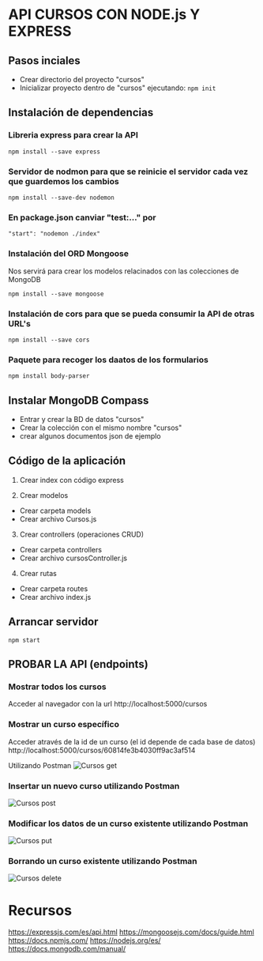 # API CURSOS CON NODE.js Y EXPRESS

## Pasos inciales
- Crear directorio del proyecto "cursos"
- Inicializar proyecto dentro de "cursos" ejecutando:
`
    npm init
`
## Instalación de dependencias
### Libreria express para crear la API
    npm install --save express

### Servidor de nodmon para que se reinicie el servidor cada vez que guardemos los cambios
    npm install --save-dev nodemon

### En package.json canviar "test:..." por
    "start": "nodemon ./index"

### Instalación del ORD Mongoose 
Nos servirá para crear los modelos relacinados con las colecciones de MongoDB

    npm install --save mongoose

### Instalación de cors para que se pueda consumir la API de otras URL's
    npm install --save cors


### Paquete para recoger los daatos de los formularios
    npm install body-parser
    
## Instalar MongoDB Compass
 - Entrar y crear la BD de datos "cursos"
 - Crear la colección con el mismo nombre "cursos"
 - crear algunos documentos json de ejemplo 

## Código de la aplicación

1. Crear index con código express

2. Crear modelos
- Crear carpeta models
- Crear archivo Cursos.js

3. Crear controllers (operaciones CRUD)
- Crear carpeta controllers
- Crear archivo cursosController.js

4. Crear rutas
- Crear carpeta routes
- Crear archivo index.js

## Arrancar servidor
    npm start

## PROBAR LA API (endpoints)

### Mostrar todos los cursos
Acceder al navegador con la url 
http://localhost:5000/cursos

### Mostrar un curso específico
Acceder através de la id de un curso (el id depende de cada base de datos)
http://localhost:5000/cursos/60814fe3b4030ff9ac3af514

Utilizando Postman
![Cursos get](./screenshots/cursos_get.png)

### Insertar un nuevo curso utilizando Postman
![Cursos post](./screenshots/cursos_post.png)

### Modificar los datos de un curso existente utilizando Postman
![Cursos put](./screenshots/cursos_put.png)

### Borrando un curso existente utilizando Postman
![Cursos delete](./screenshots/cursos_delete.png)

# Recursos
https://expressjs.com/es/api.html
https://mongoosejs.com/docs/guide.html
https://docs.npmjs.com/
https://nodejs.org/es/
https://docs.mongodb.com/manual/
